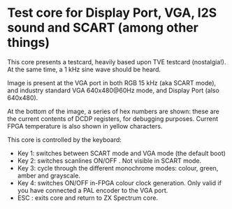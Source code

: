 # Test core for Display Port, VGA, I2S sound and SCART (among other things)

This core presents a testcard, heavily based upon TVE testcard (nostalgia!). At the same time, a 1 kHz sine wave should be heard.

Image is present at the VGA port in both RGB 15 kHz (aka SCART mode), and industry standard VGA 640x480@60Hz mode, and Display Port (also 640x480).

At the bottom of the image, a series of hex numbers are shown: these are the current contents of DCDP registers, for debugging purposes. Current FPGA temperature is also shown in yellow characters.

This core is controlled by the keyboard:
- Key 1: switches between SCART mode and VGA mode (the default boot)
- Key 2: switches scanlines ON/OFF . Not visible in SCART mode.
- Key 3: cycle through the different monochrome modes: colour, green, amber and grayscale.
- Key 4: switches ON/OFF in-FPGA colour clock generation. Only valid if you have connected a PAL encoder to the VGA port.
- ESC  : exits core and return to ZX Spectrum core.

